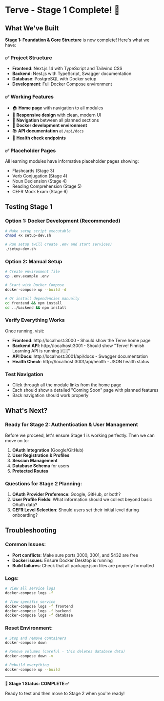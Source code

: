 # Terve - Stage 1 Complete! 🎉

## What We've Built

**Stage 1: Foundation & Core Structure** is now complete! Here's what we have:

### ✅ Project Structure
- **Frontend**: Next.js 14 with TypeScript and Tailwind CSS
- **Backend**: Nest.js with TypeScript, Swagger documentation
- **Database**: PostgreSQL with Docker setup
- **Development**: Full Docker Compose environment

### ✅ Working Features
- 🏠 **Home page** with navigation to all modules
- 📱 **Responsive design** with clean, modern UI
- 🔄 **Navigation** between all planned sections
- 🚀 **Docker development environment**
- 📚 **API documentation** at `/api/docs`
- 🏥 **Health check endpoints**

### ✅ Placeholder Pages
All learning modules have informative placeholder pages showing:
- Flashcards (Stage 3)
- Verb Conjugation (Stage 4) 
- Noun Declension (Stage 4)
- Reading Comprehension (Stage 5)
- CEFR Mock Exam (Stage 6)

## Testing Stage 1

### Option 1: Docker Development (Recommended)
```bash
# Make setup script executable
chmod +x setup-dev.sh

# Run setup (will create .env and start services)
./setup-dev.sh
```

### Option 2: Manual Setup
```bash
# Create environment file
cp .env.example .env

# Start with Docker Compose
docker-compose up --build -d

# Or install dependencies manually
cd frontend && npm install
cd ../backend && npm install
```

### Verify Everything Works
Once running, visit:
- **Frontend**: http://localhost:3000 - Should show the Terve home page
- **Backend API**: http://localhost:3001 - Should show "Terve! Finnish Learning API is running 🇫🇮"
- **API Docs**: http://localhost:3001/api/docs - Swagger documentation
- **Health Check**: http://localhost:3001/api/health - JSON health status

### Test Navigation
- Click through all the module links from the home page
- Each should show a detailed "Coming Soon" page with planned features
- Back navigation should work properly

## What's Next?

### Ready for Stage 2: Authentication & User Management
Before we proceed, let's ensure Stage 1 is working perfectly. Then we can move on to:

1. **OAuth Integration** (Google/GitHub)
2. **User Registration & Profiles**
3. **Session Management** 
4. **Database Schema** for users
5. **Protected Routes**

### Questions for Stage 2 Planning:
1. **OAuth Provider Preference**: Google, GitHub, or both?
2. **User Profile Fields**: What information should we collect beyond basic OAuth data?
3. **CEFR Level Selection**: Should users set their initial level during onboarding?

## Troubleshooting

### Common Issues:
- **Port conflicts**: Make sure ports 3000, 3001, and 5432 are free
- **Docker issues**: Ensure Docker Desktop is running
- **Build failures**: Check that all package.json files are properly formatted

### Logs:
```bash
# View all service logs
docker-compose logs -f

# View specific service
docker-compose logs -f frontend
docker-compose logs -f backend
docker-compose logs -f database
```

### Reset Environment:
```bash
# Stop and remove containers
docker-compose down

# Remove volumes (careful - this deletes database data)
docker-compose down -v

# Rebuild everything
docker-compose up --build
```

---

**🎯 Stage 1 Status: COMPLETE ✅**

Ready to test and then move to Stage 2 when you're ready!